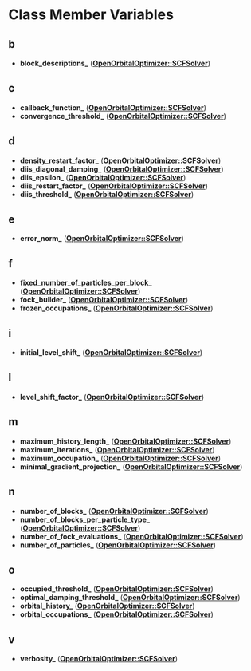 
# Class Member Variables



## b

* **block\_descriptions\_** ([**OpenOrbitalOptimizer::SCFSolver**](classOpenOrbitalOptimizer_1_1SCFSolver.md))


## c

* **callback\_function\_** ([**OpenOrbitalOptimizer::SCFSolver**](classOpenOrbitalOptimizer_1_1SCFSolver.md))
* **convergence\_threshold\_** ([**OpenOrbitalOptimizer::SCFSolver**](classOpenOrbitalOptimizer_1_1SCFSolver.md))


## d

* **density\_restart\_factor\_** ([**OpenOrbitalOptimizer::SCFSolver**](classOpenOrbitalOptimizer_1_1SCFSolver.md))
* **diis\_diagonal\_damping\_** ([**OpenOrbitalOptimizer::SCFSolver**](classOpenOrbitalOptimizer_1_1SCFSolver.md))
* **diis\_epsilon\_** ([**OpenOrbitalOptimizer::SCFSolver**](classOpenOrbitalOptimizer_1_1SCFSolver.md))
* **diis\_restart\_factor\_** ([**OpenOrbitalOptimizer::SCFSolver**](classOpenOrbitalOptimizer_1_1SCFSolver.md))
* **diis\_threshold\_** ([**OpenOrbitalOptimizer::SCFSolver**](classOpenOrbitalOptimizer_1_1SCFSolver.md))


## e

* **error\_norm\_** ([**OpenOrbitalOptimizer::SCFSolver**](classOpenOrbitalOptimizer_1_1SCFSolver.md))


## f

* **fixed\_number\_of\_particles\_per\_block\_** ([**OpenOrbitalOptimizer::SCFSolver**](classOpenOrbitalOptimizer_1_1SCFSolver.md))
* **fock\_builder\_** ([**OpenOrbitalOptimizer::SCFSolver**](classOpenOrbitalOptimizer_1_1SCFSolver.md))
* **frozen\_occupations\_** ([**OpenOrbitalOptimizer::SCFSolver**](classOpenOrbitalOptimizer_1_1SCFSolver.md))


## i

* **initial\_level\_shift\_** ([**OpenOrbitalOptimizer::SCFSolver**](classOpenOrbitalOptimizer_1_1SCFSolver.md))


## l

* **level\_shift\_factor\_** ([**OpenOrbitalOptimizer::SCFSolver**](classOpenOrbitalOptimizer_1_1SCFSolver.md))


## m

* **maximum\_history\_length\_** ([**OpenOrbitalOptimizer::SCFSolver**](classOpenOrbitalOptimizer_1_1SCFSolver.md))
* **maximum\_iterations\_** ([**OpenOrbitalOptimizer::SCFSolver**](classOpenOrbitalOptimizer_1_1SCFSolver.md))
* **maximum\_occupation\_** ([**OpenOrbitalOptimizer::SCFSolver**](classOpenOrbitalOptimizer_1_1SCFSolver.md))
* **minimal\_gradient\_projection\_** ([**OpenOrbitalOptimizer::SCFSolver**](classOpenOrbitalOptimizer_1_1SCFSolver.md))


## n

* **number\_of\_blocks\_** ([**OpenOrbitalOptimizer::SCFSolver**](classOpenOrbitalOptimizer_1_1SCFSolver.md))
* **number\_of\_blocks\_per\_particle\_type\_** ([**OpenOrbitalOptimizer::SCFSolver**](classOpenOrbitalOptimizer_1_1SCFSolver.md))
* **number\_of\_fock\_evaluations\_** ([**OpenOrbitalOptimizer::SCFSolver**](classOpenOrbitalOptimizer_1_1SCFSolver.md))
* **number\_of\_particles\_** ([**OpenOrbitalOptimizer::SCFSolver**](classOpenOrbitalOptimizer_1_1SCFSolver.md))


## o

* **occupied\_threshold\_** ([**OpenOrbitalOptimizer::SCFSolver**](classOpenOrbitalOptimizer_1_1SCFSolver.md))
* **optimal\_damping\_threshold\_** ([**OpenOrbitalOptimizer::SCFSolver**](classOpenOrbitalOptimizer_1_1SCFSolver.md))
* **orbital\_history\_** ([**OpenOrbitalOptimizer::SCFSolver**](classOpenOrbitalOptimizer_1_1SCFSolver.md))
* **orbital\_occupations\_** ([**OpenOrbitalOptimizer::SCFSolver**](classOpenOrbitalOptimizer_1_1SCFSolver.md))


## v

* **verbosity\_** ([**OpenOrbitalOptimizer::SCFSolver**](classOpenOrbitalOptimizer_1_1SCFSolver.md))




